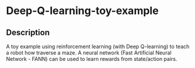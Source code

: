 # Deep-Q-learning-toy-example

## Description

A toy example using reinforcement learning (with Deep Q-learning) to teach a robot how traverse a maze. A neural network (Fast Artificial Neural Network - FANN) can be used to learn rewards from state/action pairs.
